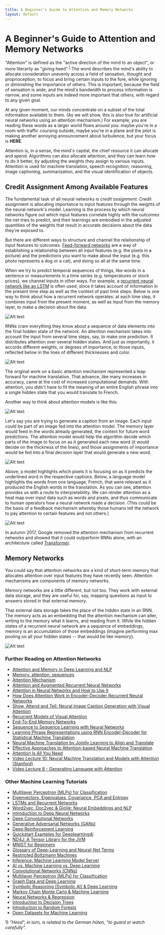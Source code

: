```yaml
---
title: A Beginner's Guide to Attention and Memory Networks
layout: default
---
```


# A Beginner's Guide to Attention and Memory Networks

"Attention" is defined as the "active direction of the mind to an object", or more literarily as "giving heed".<sup>[1](#one)</sup> The word describes the mind's ability to allocate consideration unevenly across a field of sensation, thought and proprioception, to focus and bring certain inputs to the fore, while ignoring or diminishing the importance of others.  This is important, because the field of sensation is wide, and the mind's bandwidth to process information is narrow, and some inputs are indeed more important that others, with regard to any given goal. 

At any given moment, our minds concentrate on a subset of the total information available to them. (As we will show, this is also true for artificial neural networks using an attention mechanism.) For example, you are reading these words as a larger world flows around you: maybe you're in a room with traffic coursing outside, maybe you're in a plane and the pilot is making another annoying announcement about turbulence, but your focus is **HERE**. 

Attention is, in a sense, the mind's capital, the chief resource it can allocate and spend. Algorithms can also allocate attention, and they can learn how to do it better, by adjusting the weights they assign to various inputs. Attention is used for machine translation, speech recognition, reasoning, image captioning, summarization, and the visual identification of objects.

## Credit Assignment Among Available Features

The fundamental task of all neural networks is *credit assignment*. Credit assignment is allocating importance to input features through the weights of the neural network's model. Learning is the process by which neural networks figure out which input features correlate highly with the outcomes the net tries to predict, and their learnings are embodied in the adjusted quantities of the weights that result in accurate decisions about the data they're exposed to. 

But there are different ways to structure and channel the relationship of input features to outcomes. [Feed-forward networks](./neuralnet-overview.html) are a way of establishing a relationship between all input features (e.g. the pixels in a picture) and the predictions you want to make about the input (e.g. this photo represents a dog or a cat), and doing so all at the same time. 

When we try to predict temporal sequences of things, like words in a sentence or measurements in a time series (e.g. temperatures or stock prices), we channel inputs in other ways. For example, a [recurrent neural network like an LSTM](./lstm.html) is often used, since it takes account of information in the present time step as well as the context of past time steps. Below is one way to think about how a recurrent network operates: at each time step, it combines input from the present moment, as well as input from the memory layer, to make a decision about the data. 

![Alt text](./img/recurrent_network.png)

RNNs cram everything they know about a sequence of data elements into the final hidden state of the network. An attention mechanism takes into account the input from several time steps, say, to make one prediction. It distributes attention over several hidden states. And just as importantly, it accords different weights, or degrees of importance, to those inputs, reflected below in the lines of different thicknesses and color. 

![Alt text](./img/attention_mechanism.png)

The original work on a basic attention mechanism represented a leap forward for machine translation. That advance, like many increases in accuracy, came at the cost of increased computational demands. With attention, you didn't have to fit the meaning of an entire English phrase into a single hidden state that you would translate to French. 

Another way to think about attention models is like this:

![Alt text](./img/attention_model.png)

Let's say you are trying to generate a caption from an image. Each input could be part of an image fed into the attention model. The memory layer would feed in the words already generated, the context for future word predictions. The attention model would help the algorithm decide which parts of the image to focus on as it generated each new word (it would decide on the thickness of the lines), and those assignments of importance would be fed into a final decision layer that would generate a new word. 

![Alt text](./img/correct_object.png)

Above, a model highlights which pixels it is focusing on as it predicts the underlined word in the respective captions. Below, a language model highlights the words from one language, French, that were relevant as it produced the English words in the translation. As you can see, attention provides us with a route to interpretability. We can render attention as a heat map over input data such as words and pixels, and thus communicate to human operators how a neural network made a decision. (This could be the basis of a feedback mechanism whereby those humans tell the network to pay attention to certain features and not others.) 

![Alt text](./img/attention_translation.png)

In autumn 2017, Google removed the attention mechanism from recurrent networks and showed that it could outperform RNNs alone, with an architecture called [Transformer](https://research.googleblog.com/2017/08/transformer-novel-neural-network.html).

## Memory Networks

You could say that attention networks are a kind of short-term memory that allocates attention over input features they have recently seen. Attention mechanisms are components of memory networks. 

Memory networks are a little different, but not too. They work with external data storage, and they are useful for, say, mapping questions as input to answers stored in that external memory. 

That external data storage takes the place of the hidden state in an RNN. The memory acts as an embedding that the attention mechanism can alter, writing to the memory what it learns, and reading from it. While the hidden states of a recurrent neural network are a sequence of embeddings, memory is an accumulation of those embeddings (imagine performing max pooling on all your hidden states -- that would be like memory). 

![Alt text](./img/memory-network.png)

### <a name="beginner">Further Reading on Attention Networks</a>

* [Attention and Memory in Deep Learning and NLP](http://www.wildml.com/2016/01/attention-and-memory-in-deep-learning-and-nlp/)
* [Memory, attention, sequences](https://towardsdatascience.com/memory-attention-sequences-37456d271992)
* [Attention Mechanism](https://blog.heuritech.com/2016/01/20/attention-mechanism/)
* [Attention and Augmented Recurrent Neural Networks](https://distill.pub/2016/augmented-rnns/)
* [Attention in Neural Networks and How to Use It](http://akosiorek.github.io/ml/2017/10/14/visual-attention.html)
* [How Does Attention Work in Encoder-Decoder Recurrent Neural Networks](https://machinelearningmastery.com/how-does-attention-work-in-encoder-decoder-recurrent-neural-networks/)
* [Show, Attend and Tell: Neural Image Caption Generation with Visual Attention](https://arxiv.org/abs/1502.03044)
* [Recurrent Models of Visual Attention](https://arxiv.org/abs/1406.6247)
* [End-To-End Memory Networks](https://arxiv.org/abs/1503.08895)
* [Sequence to Sequence Learning with Neural Networks](https://arxiv.org/abs/1409.3215)
* [Learning Phrase Representations using RNN Encoder-Decoder for Statistical Machine Translation](https://arxiv.org/abs/1406.1078)
* [Neural Machine Translation by Jointly Learning to Align and Translate](https://arxiv.org/abs/1409.0473)
* [Effective Approaches to Attention-based Neural Machine Translation](https://arxiv.org/abs/1508.04025)
* [Attention Is All You Need](https://arxiv.org/abs/1706.03762)
* [Video Lecture 10: Neural Machine Translation and Models with Attention (Stanford)](https://www.youtube.com/watch?v=IxQtK2SjWWM)
* [Video Lecture 8 - Generating Language with Attention](https://www.youtube.com/watch?v=ah7_mfl7LD0)


### <a name="beginner">Other Machine Learning Tutorials</a>

* [Multilayer Perceptron (MLPs) for Classification](./multilayerperceptron.html)
* [Eigenvectors, Eigenvalues, Covariance, PCA and Entropy](./eigenvector.html)
* [LSTMs and Recurrent Networks](./lstm.html)
* [Word2vec, Doc2vec & GloVe: Neural Embeddings and NLP](./word2vec.html)
* [Introduction to Deep Neural Networks](./neuralnet-overview.html)
* [Deep Convolutional Networks](./convolutionalnetwork.html)
* [Generative Adversarial Networks (GANs)](./generative-adversarial-network.html)
* [Deep Reinforcement Learning](./deepreinforcementlearning.html)
* [Quickstart Examples for Deeplearning4j](./quickstart.html)
* [ND4J: A Tensor Library for the JVM](http://nd4j.org)
* [MNIST for Beginners](./mnist-for-beginners.html)
* [Glossary of Deep-Learning and Neural-Net Terms](./glossary.html)
* [Restricted Boltzmann Machines](./restrictedboltzmannmachine.html)
* [Inference: Machine Learning Model Server](./machine-learning-server.html)
* [AI vs. Machine Learning vs. Deep Learning](./ai-machinelearning-deeplearning.html)
* [Convolutional Networks (CNNs)](./convolutionalnetwork.html)
* [Multilayer Perceptron (MLPs) for Classification](./multilayerperceptron)
* [Graph Data and Deep Learning](./graphanalytics.html)
* [Symbolic Reasoning (Symbolic AI) & Deep Learning](./symbolicreasoning.html)
* [Markov Chain Monte Carlo & Machine Learning](/markovchainmontecarlo.html)
* [Neural Networks & Regression](./logistic-regression.html)
* [Introduction to Decision Trees](./decision-tree.html)
* [Introduction to Random Forests](./random-forest.html)
* [Open Datasets for Machine Learning](./opendata.html)

<a name="one">1)</a> *"Heed", in turn, is related to the German hüten, "to guard or watch carefully".*

